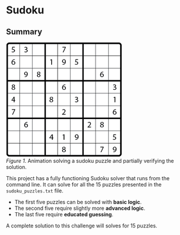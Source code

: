 # Sudoku

## Summary
![solving sequence animation](assets/sudoku_solver.gif)  
*Figure 1*.  Animation solving a sudoku puzzle and partially verifying the solution.
 
This project has a fully functioning Sudoku solver that runs from the command line.  It can solve for all the 15 puzzles presented in the `sudoku_puzzles.txt` file.

 * The first five puzzles can be solved with **basic logic**.
 * The second five require slightly more **advanced logic**.
 * The last five require **educated guessing**.
 
A complete solution to this challenge will solves for 15 puzzles.

